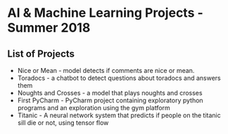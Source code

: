 # AI & Machine Learning Projects - Summer 2018
## List of Projects
* Nice or Mean - model detects if comments are nice or mean.
* Toradocs - a chatbot to detect questions about toradocs and answers them
* Noughts and Crosses - a model that plays noughts and crosses
* First PyCharm - PyCharm project containing exploratory python programs and an exploration using the gym platform
* Titanic - A neural network system that predicts if people on the titanic sill die or not, using tensor flow
